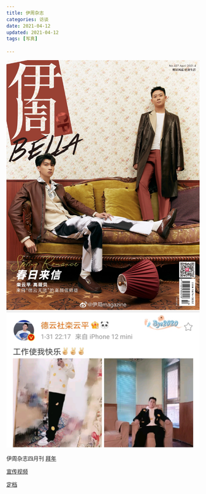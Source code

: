 ```yaml
---
title: 伊周杂志
categories: 访谈
date: 2021-04-12
updated: 2021-04-12
tags: [写真]

---
```


![](https://raw.githubusercontent.com/rhenginium/image/main/img-1610.jpg)![](https://raw.githubusercontent.com/rhenginium/image/main/Screenshot_20210324_233105.jpg)



伊周杂志四月刊 [拜年](https://m.weibo.cn/6597654237/4603432647002046)

[宣传视频](https://m.weibo.cn/6597654237/4623759380318897)

[定档](https://m.weibo.cn/6597654237/4624059856585744)